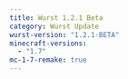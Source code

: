 ```yaml
---
title: Wurst 1.2.1 Beta
category: Wurst Update
wurst-version: "1.2.1-BETA"
minecraft-versions:
  - "1.7"
mc-1-7-remake: true
---
```

